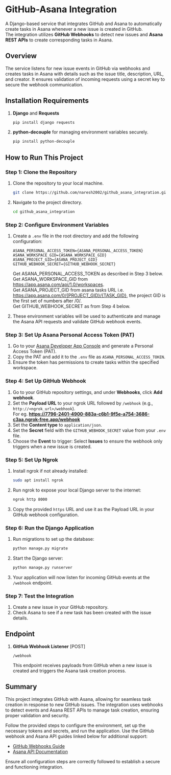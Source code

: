 # GitHub-Asana Integration

A Django-based service that integrates GitHub and Asana to automatically create tasks in Asana whenever a new issue is created in GitHub.  
The integration utilizes **GitHub Webhooks** to detect new issues and **Asana REST APIs** to create corresponding tasks in Asana.  

## Overview

The service listens for new issue events in GitHub via webhooks and creates tasks in Asana with details such as the issue title, description, URL, and creator. It ensures validation of incoming requests using a secret key to secure the webhook communication.

## Installation Requirements

1. **Django** and **Requests**  
    ```bash
    pip install django requests
    ```

2. **python-decouple** for managing environment variables securely.  
    ```bash
    pip install python-decouple
    ```

## How to Run This Project

### Step 1: Clone the Repository

1. Clone the repository to your local machine.  
    ```bash
    git clone https://github.com/naresh2002/github_asana_integration.git
    ```

2. Navigate to the project directory.  
    ```bash
    cd github_asana_integration
    ```

### Step 2: Configure Environment Variables

1. Create a `.env` file in the root directory and add the following configuration:  
    ```plaintext
    ASANA_PERSONAL_ACCESS_TOKEN={ASANA_PERSONAL_ACCESS_TOKEN}
    ASANA_WORKSPACE_GID={ASANA_WORKSPACE_GID}
    ASANA_PROJECT_GID={ASANA_PROJECT_GID}
    GITHUB_WEBHOOK_SECRET={GITHUB_WEBHOOK_SECRET}
    ```
    Get ASANA_PERSONAL_ACCESS_TOKEN as described in Step 3 below.  
    Get ASANA_WORKSPACE_GID from https://app.asana.com/api/1.0/workspaces.  
    Get ASANA_PROJECT_GID from asana tasks URL i.e. https://app.asana.com/0/{PROJECT_GID}/{TASK_GID}, the project GID is the first set of numbers after /0/.  
    Get GITHUB_WEBHOOK_SECRET as from Step 4 below.  

3. These environment variables will be used to authenticate and manage the Asana API requests and validate GitHub webhook events.

### Step 3: Set Up Asana Personal Access Token (PAT)

1. Go to your [Asana Developer App Console](https://app.asana.com/-/developer_console) and generate a Personal Access Token (PAT).
2. Copy the PAT and add it to the `.env` file as `ASANA_PERSONAL_ACCESS_TOKEN`.
3. Ensure the token has permissions to create tasks within the specified workspace.

### Step 4: Set Up GitHub Webhook

1. Go to your GitHub repository settings, and under **Webhooks**, click **Add webhook**.
2. Set the **Payload URL** to your ngrok URL followed by `/webhook` (e.g., `http://<ngrok_url>/webhook`).  
   For eg. **https://7796-2401-4900-883a-c6b1-9f5e-a754-3686-c3aa.ngrok-free.app/webhook**
3. Set the **Content type** to `application/json`.
4. Set the **Secret** field with the `GITHUB_WEBHOOK_SECRET` value from your `.env` file.
5. Choose the **Event** to trigger: Select **Issues** to ensure the webhook only triggers when a new issue is created.

### Step 5: Set Up Ngrok

1. Install ngrok if not already installed:  
    ```bash
    sudo apt install ngrok
    ```

2. Run ngrok to expose your local Django server to the internet:  
    ```bash
    ngrok http 8000
    ```

3. Copy the provided `https` URL and use it as the Payload URL in your GitHub webhook configuration.

### Step 6: Run the Django Application

1. Run migrations to set up the database:  
    ```bash
    python manage.py migrate
    ```

2. Start the Django server:  
    ```bash
    python manage.py runserver
    ```

3. Your application will now listen for incoming GitHub events at the `/webhook` endpoint.

### Step 7: Test the Integration

1. Create a new issue in your GitHub repository.
2. Check Asana to see if a new task has been created with the issue details.

## Endpoint

1. **GitHub Webhook Listener** [POST]  

   ``` /webhook ```  

   This endpoint receives payloads from GitHub when a new issue is created and triggers the Asana task creation process. 

## Summary

This project integrates GitHub with Asana, allowing for seamless task creation in response to new GitHub issues. The integration uses webhooks to detect events and Asana REST APIs to manage task creation, ensuring proper validation and security.

Follow the provided steps to configure the environment, set up the necessary tokens and secrets, and run the application. Use the GitHub webhook and Asana API guides linked below for additional support:

- [GitHub Webhooks Guide](https://docs.github.com/en/webhooks)
- [Asana API Documentation](https://developers.asana.com/reference/rest-api-reference)

Ensure all configuration steps are correctly followed to establish a secure and functioning integration.

